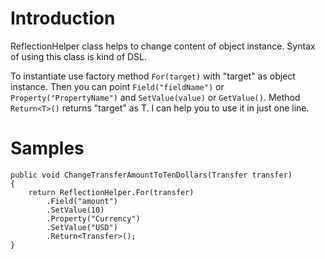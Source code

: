 # Introduction #

ReflectionHelper class helps to change content of object instance. Syntax of using this class is kind of DSL.

To instantiate use factory method `For(target)` with "target" as object instance. Then you can point `Field("fieldName")` or `Property("PropertyName")` and `SetValue(value)` or `GetValue()`. Method `Return<T>()` returns "target" as T. I can help you to use it in just one line.

# Samples #

```
public void ChangeTransferAmountToTenDollars(Transfer transfer)
{
	return ReflectionHelper.For(transfer)
		.Field("amount")
		.SetValue(10)
		.Property("Currency")
		.SetValue("USD")
		.Return<Transfer>();
}
```